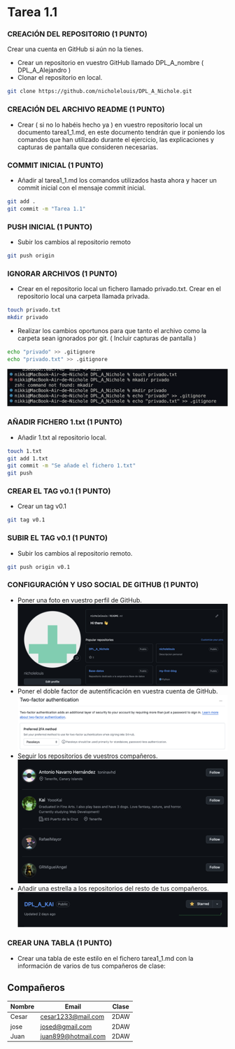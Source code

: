 # Tarea 1.1

### CREACIÓN DEL REPOSITORIO (1 PUNTO)
Crear una cuenta en GitHub si aún no la tienes.

- Crear un repositorio en vuestro GitHub llamado DPL_A_nombre ( DPL_A_Alejandro )
- Clonar el repositorio en local.
```bash
git clone https://github.com/nicholelouis/DPL_A_Nichole.git
```

### CREACIÓN DEL ARCHIVO README (1 PUNTO)
- Crear ( si no lo habéis hecho ya ) en vuestro repositorio local un documento tarea1_1.md, en este documento  tendrán que ir poniendo los comandos que han utilizado durante el ejercicio, las explicaciones y capturas de pantalla que consideren necesarias.

### COMMIT INICIAL (1 PUNTO)
- Añadir al tarea1_1.md los  comandos utilizados hasta ahora y hacer un commit inicial con el mensaje commit inicial.
```bash
git add .
git commit -m "Tarea 1.1"
```

### PUSH INICIAL (1 PUNTO)
- Subir los cambios al repositorio remoto
```bash
git push origin
```

### IGNORAR ARCHIVOS (1 PUNTO)
- Crear en el repositorio local un fichero llamado privado.txt. Crear en el repositorio local una carpeta llamada privada.
```bash
touch privado.txt
mkdir privado
```

- Realizar los cambios oportunos para que tanto el archivo como la carpeta sean ignorados por git. ( Incluir capturas de pantalla )
```bash
echo "privado" >> .gitignore
echo "privado.txt" >> .gitignore
```
![img](https://github.com/nicholelouis/DPL_A_Nichole/blob/main/img/Captura%20de%20pantalla%202024-09-15%20a%20la(s)%2022.34.11.png?raw=true)

### AÑADIR FICHERO 1.txt (1 PUNTO)
- Añadir 1.txt al repositorio local.
```bash
touch 1.txt
git add 1.txt
git commit -m "Se añade el fichero 1.txt"
git push
```

### CREAR EL TAG v0.1 (1 PUNTO)
- Crear un tag v0.1
```bash
git tag v0.1
```

### SUBIR EL TAG v0.1 (1 PUNTO)
- Subir los cambios al repositorio remoto.
```bash
git push origin v0.1
```

###  CONFIGURACIÓN Y USO SOCIAL DE  GITHUB (1 PUNTO)
- Poner una foto en vuestro perfil de GitHub.
![img](https://github.com/nicholelouis/DPL_A_Nichole/blob/main/img/Captura%20de%20pantalla%202024-09-15%20a%20la(s)%2022.42.18.png?raw=true)
- Poner el doble factor de autentificación en vuestra cuenta de GitHub.
![img](https://github.com/nicholelouis/DPL_A_Nichole/blob/main/img/Captura%20de%20pantalla%202024-09-13%20a%20la(s)%2015.25.27.png?raw=true)
- Seguir los repositorios  de vuestros compañeros.
![img](https://github.com/nicholelouis/DPL_A_Nichole/blob/main/img/Captura%20de%20pantalla%202024-09-15%20a%20la(s)%2022.35.16.png?raw=true)
- Añadir una estrella a los repositorios  del resto de tus compañeros.
![img](https://github.com/nicholelouis/DPL_A_Nichole/blob/main/img/Captura%20de%20pantalla%202024-09-15%20a%20la(s)%2022.31.37.png?raw=true)

### CREAR UNA TABLA (1 PUNTO)
- Crear una tabla de este estilo en el fichero tarea1_1.md con la información de varios de tus compañeros de clase:

## Compañeros

| Nombre       | Email                | Clase               |
|--------------|----------------------|---------------------|
| Cesar        | cesar1233@mail.com   | 2DAW                |
| jose         | josed@gmail.com      | 2DAW                |
| Juan         | juan899@hotmail.com  | 2DAW                |